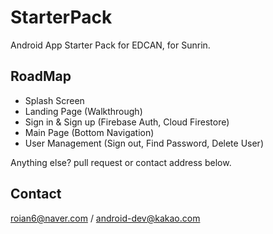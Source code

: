# StarterPack
Android App Starter Pack for EDCAN, for Sunrin.

## RoadMap

- Splash Screen
- Landing Page (Walkthrough)
- Sign in & Sign up (Firebase Auth, Cloud Firestore)
- Main Page (Bottom Navigation)
- User Management (Sign out, Find Password, Delete User)

Anything else? pull request or contact address below.

## Contact

roian6@naver.com / android-dev@kakao.com
